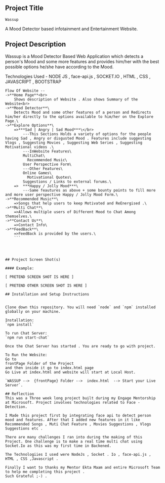 ## Project Title
    Wassup 
A Mood Detector based infotainment and Entertainment Website.

##  Project Description
Wassup is a Mood Detector Based Web Application which detects a person's Mood and some more features and provides him/her with the best possible options he/she have according to the Mood.


Technologies Used - NODE JS , face-api.js , SOCKET.IO , HTML , CSS , JAVASCRIPT , BOOTSTRAP

```
Flow Of Website --
->**Home Page**<br>
    Shows description of Website . Also shows Summary of the Website<br>
->**Mood Detector**\
    Detects Mood and some other features of a person and Redirects him/her directly to the options available to him/her on the Explore Page.\
->**Explore Options**\
    =>***Sad | Angry | Sad Mood***\</br>
        ---This Sections Holds a variety of options for the people having Sad , Angry or disgusted Mood . Features include suggesting Vlogs , Suggesting Movies , Suggesting Web Series , Suggesting Motivational videos .\ 
        ---InWebsite Features\
        MultiChat\
          Recommended Music\
        User Perspective Form\
        ---Other Features\
        Online Games\
          Motivational Quotes\
        Suggestions / Links to external forums.\
    =>  ***Happy / Jolly Mood***\
        ---Same feautures as above + some bounty points to fill more and more user perspective Happy / Jolly Mood Form.\
->**Recommended Music**\
    =>Songs that help users to keep Motivated and ReEnergised .\
->**Multi Chat**\
    =>Allows multiple users of Different Mood to Chat Among themselves.\
->**Contact Us**\
    =>Contact Info\
->**FeedBack**\
    =>FeedBack is provided by the users.\
    ```




## Project Screen Shot(s)

#### Example:   

[ PRETEND SCREEN SHOT IS HERE ]

[ PRETEND OTHER SCREEN SHOT IS HERE ]

## Installation and Setup Instructions


Clone down this repository. You will need `node` and `npm` installed globally on your machine.  

Installation:
`npm install`  

To run Chat Server:
`npm run start-chat`

Once the Chat Server has started . You are ready to go with project.

To Run the Website:
Go to     
frontPage Folder of the Project
and then inside it go to index.html page
Go Live at index.html and website will start at Local Host.

`WASSUP -->  {frontPage} Folder -->  index.html  --> Start your Live Server`. 

## Reflection
This was a Three week long project built during my Engage Mentorship at Microsoft. Project involves technologies related to Face - Detection.

I Made this project first by integrating face api to detect person mood and features. After that I added new features in it like Recommended Songs , Muti Chat Feature , Movies Suggestions , Vlogs Suggestions etc .

There are many challenges I ran into during the making of this Project. One challenge is to make a real time multi chat using Socket.Io as this was my first time in Backened.

The Technologiies I used were NodeJs , Socket . Io , face-api.js , HTML , CSS ,Javascript .

Finally I want to thanks my Mentor Ekta Maam and entire Microsoft Team to help me completing this project .
Such Grateful ;-) .

